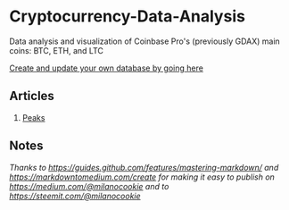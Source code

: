 # Cryptocurrency-Data-Analysis
Data analysis and visualization of Coinbase Pro's (previously GDAX) main coins: BTC, ETH, and LTC

[Create and update your own database by going here](https://github.com/milan102/Cryptocurrency-Data-Analysis/tree/master/data)

## Articles
1. [Peaks](https://github.com/milan102/Cryptocurrency-Data-Analysis/blob/master/analysis/peaks/peaks.md)


## Notes
*Thanks to https://guides.github.com/features/mastering-markdown/ and https://markdowntomedium.com/create for making it easy to publish on https://medium.com/@milanocookie and to https://steemit.com/@milanocookie*
